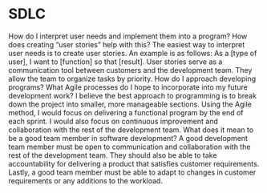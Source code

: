 # SDLC
How do I interpret user needs and implement them into a program? How does creating “user stories” help with this?
The easiest way to interpret user needs is to create user stories. An example is as follows:
As a [type of user], I want to [function] so that [result].
User stories serve as a communication tool between customers and the development team. They allow the team to organize tasks by priority.
How do I approach developing programs? What Agile processes do I hope to incorporate into my future development work?
I believe the best approach to programming is to break down the project into smaller, more manageable sections. Using the Agile method, I would focus on delivering a functional program by the end of each sprint. I would also focus on continuous improvement and collaboration with the rest of the development team.
What does it mean to be a good team member in software development?
A good development team member must be open to communication and collaboration with the rest of the development team. They should also be able to take accountability for delivering a product that satisfies customer requirements. Lastly, a good team member must be able to adapt to changes in customer requirements or any additions to the workload.
